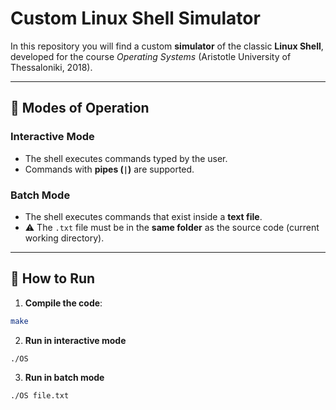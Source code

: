 # Custom Linux Shell Simulator

In this repository you will find a custom **simulator** of the classic **Linux Shell**,  
developed for the course *Operating Systems* (Aristotle University of Thessaloniki, 2018).

---

## 🔹 Modes of Operation

### Interactive Mode
- The shell executes commands typed by the user.  
- Commands with **pipes (`|`)** are supported.  

### Batch Mode
- The shell executes commands that exist inside a **text file**.  
- ⚠️ The `.txt` file must be in the **same folder** as the source code (current working directory).  

---

## 🚀 How to Run

1. **Compile the code**:
```bash
make
```

2. **Run in interactive mode**
```bash
./OS
```

3. **Run in batch mode**
```bash
./OS file.txt
```









